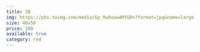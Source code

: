 ```yaml
---
title: 2B
img: https://pbs.twimg.com/media/Gp_RwXoawAMYG0n?format=jpg&name=large
size: 40x50
price: 100
available: true
category: red
---
```

